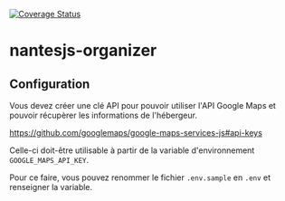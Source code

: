 [![Coverage Status](https://coveralls.io/repos/github/NantesJS/nantesjs-organizer/badge.svg)](https://coveralls.io/github/NantesJS/nantesjs-organizer)

# nantesjs-organizer

## Configuration

Vous devez créer une clé API pour pouvoir utiliser l'API Google Maps et pouvoir récupèrer les informations de l'hébergeur.

https://github.com/googlemaps/google-maps-services-js#api-keys

Celle-ci doit-être utilisable à partir de la variable d'environnement `GOOGLE_MAPS_API_KEY`.

Pour ce faire, vous pouvez renommer le fichier `.env.sample` en `.env` et renseigner la variable.

